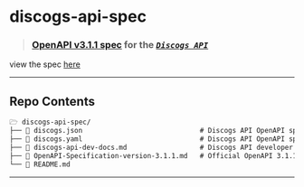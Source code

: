 # discogs-api-spec

> ### [OpenAPI v3.1.1 spec](https://spec.openapis.org/oas/v3.1.1.html) for the [***`Discogs API`***](https://www.discogs.com/developers/)

view the spec [here]()

---

## Repo Contents

```txt
🗁 discogs-api-spec/
├── 📄 discogs.json                             # Discogs API OpenAPI specification in JSON format
├── 📄 discogs.yaml                             # Discogs API OpenAPI specification in YAML format
├── 📄 discogs-api-dev-docs.md                  # Discogs API developer documentation in `.md` (via [*firecrawl*](https://firecrawl.dev/))
├── 📄 OpenAPI-Specification-version-3.1.1.md   # Official OpenAPI 3.1.1 specification document
└── 📄 README.md                         
```

---
